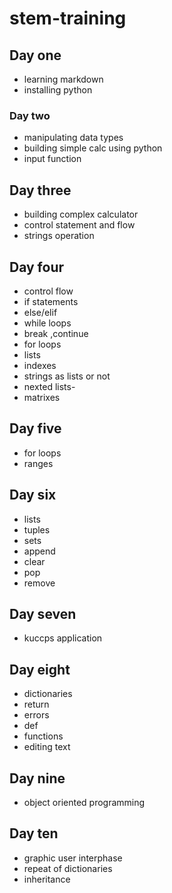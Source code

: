 # stem-training
## Day one
- learning markdown
- installing python 
### Day two
- manipulating data types
- building simple calc using python
- input function
## Day three 
- building complex calculator
- control statement and flow
- strings operation
## Day four
- control flow
- if statements
- else/elif
- while loops 
- break ,continue
- for loops
- lists
- indexes
- strings as lists or not
- nexted lists-
- matrixes
## Day five
- for loops
- ranges
## Day six
- lists
- tuples
- sets
- append
- clear
- pop
- remove
## Day seven
- kuccps application
## Day eight
- dictionaries
- return
- errors
- def
- functions
- editing text
## Day nine
- object oriented programming
## Day ten
- graphic user interphase
- repeat of dictionaries
- inheritance
